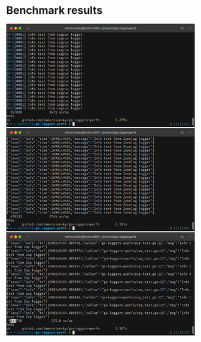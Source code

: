 # Benchmark results

<img src="logrus.png" alt="Logrus benchmark results" />

<img src="zerolog.png" alt="Zerolog benchmark results" />

<img src="zap.png" alt="Zap benchmark results" />
